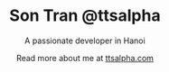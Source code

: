 <h1 align=center> Son Tran @ttsalpha </h1>

<p align=center> A passionate developer in Hanoi </p>
<p align=center> Read more about me at 
	<a href="https://ttsalpha.com"> ttsalpha.com </a>
</p>
